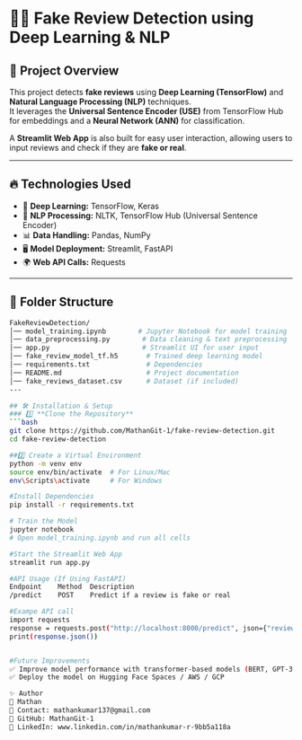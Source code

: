 # 🕵️‍♂️ Fake Review Detection using Deep Learning & NLP

## 📌 Project Overview
This project detects **fake reviews** using **Deep Learning (TensorFlow)** and **Natural Language Processing (NLP)** techniques.  
It leverages the **Universal Sentence Encoder (USE)** from TensorFlow Hub for embeddings and a **Neural Network (ANN)** for classification.  

A **Streamlit Web App** is also built for easy user interaction, allowing users to input reviews and check if they are **fake or real**.

---

## 🔥 Technologies Used
- 🧠 **Deep Learning:** TensorFlow, Keras
- 🔡 **NLP Processing:** NLTK, TensorFlow Hub (Universal Sentence Encoder)
- 📊 **Data Handling:** Pandas, NumPy
- 🖥 **Model Deployment:** Streamlit, FastAPI
- 🌍 **Web API Calls:** Requests

---

## 📂 Folder Structure
```bash
FakeReviewDetection/
│── model_training.ipynb        # Jupyter Notebook for model training
│── data_preprocessing.py        # Data cleaning & text preprocessing
│── app.py                       # Streamlit UI for user input
│── fake_review_model_tf.h5       # Trained deep learning model
│── requirements.txt              # Dependencies
│── README.md                     # Project documentation
│── fake_reviews_dataset.csv      # Dataset (if included)
---

## 🛠 Installation & Setup
### 1️⃣ **Clone the Repository**
```bash
git clone https://github.com/MathanGit-1/fake-review-detection.git
cd fake-review-detection

##2️⃣ Create a Virtual Environment
python -m venv env
source env/bin/activate  # For Linux/Mac
env\Scripts\activate     # For Windows

#Install Dependencies
pip install -r requirements.txt

# Train the Model
jupyter notebook
# Open model_training.ipynb and run all cells

#Start the Streamlit Web App
streamlit run app.py

#API Usage (If Using FastAPI)
Endpoint	Method	Description
/predict	POST	Predict if a review is fake or real

#Exampe API call
import requests
response = requests.post("http://localhost:8000/predict", json={"review": "This product is amazing!"})
print(response.json())


#Future Improvements
✅ Improve model performance with transformer-based models (BERT, GPT-3)
✅ Deploy the model on Hugging Face Spaces / AWS / GCP

✨ Author
👤 Mathan
📧 Contact: mathankumar137@gmail.com
🔗 GitHub: MathanGit-1
🔗 LinkedIn: www.linkedin.com/in/mathankumar-r-9bb5a118a